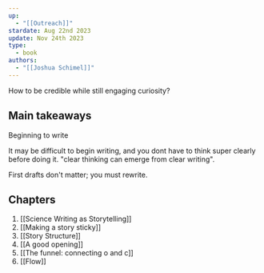 ```yaml
---
up:
  - "[[Outreach]]"
stardate: Aug 22nd 2023
update: Nov 24th 2023
type:
  - book
authors:
  - "[[Joshua Schimel]]"
---
```


How to be credible while still engaging curiosity?

## Main takeaways

Beginning to write

It may be difficult to begin writing, and you dont have to think super clearly before doing it. "clear thinking can emerge from clear writing".

First drafts don't matter; you must rewrite.

## Chapters
1. [[Science Writing as Storytelling]]
2. [[Making a story sticky]]
3. [[Story Structure]]
4. [[A good opening]]
5. [[The funnel: connecting o and c]]
6. [[Flow]]

